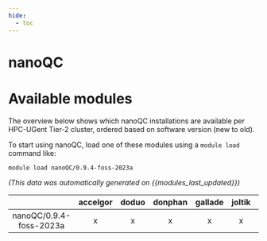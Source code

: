 ```yaml
---
hide:
  - toc
---
```


nanoQC
======

# Available modules


The overview below shows which nanoQC installations are available per HPC-UGent Tier-2 cluster, ordered based on software version (new to old).

To start using nanoQC, load one of these modules using a `module load` command like:

```shell
module load nanoQC/0.9.4-foss-2023a
```

*(This data was automatically generated on {{modules_last_updated}})*  

| |accelgor|doduo|donphan|gallade|joltik|litleo|shinx|
| :---: | :---: | :---: | :---: | :---: | :---: | :---: | :---: |
|nanoQC/0.9.4-foss-2023a|x|x|x|x|x|x|x|
